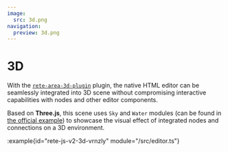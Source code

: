 ```yaml
---
image:
  src: 3d.png
navigation:
  preview: 3d.png
---
```


# 3D

With the [`rete-area-3d-plugin`](https://github.com/retejs/area-3d-plugin) plugin, the native HTML editor can be seamlessly integrated into 3D scene without compromising interactive capabilities with nodes and other editor components.

Based on **Three.js**, this scene uses `Sky` and `Water` modules (can be found in [the official example](https://threejs.org/examples/webgl_shaders_ocean.html)) to showcase the visual effect of integrated nodes and connections on a 3D environment.

:example{id="rete-js-v2-3d-vrnzly" module="/src/editor.ts"}

